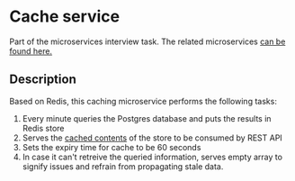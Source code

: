 # Cache service

Part of the microservices interview task. The related microservices [can be found here.](https://github.com/Doesntmeananything/microservices-task)

## Description

Based on Redis, this caching microservice performs the following tasks:

1. Every minute queries the Postgres database and puts the results in Redis store
2. Serves the [cached contents](https://caching-service-task.herokuapp.com/cache/top5) of the store to be consumed by REST API
3. Sets the expiry time for cache to be 60 seconds
4. In case it can't retreive the queried information, serves empty array to signify issues and refrain from propagating stale data.
